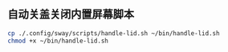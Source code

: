 ## 自动关盖关闭内置屏幕脚本

```sh
cp ./.config/sway/scripts/handle-lid.sh ~/bin/handle-lid.sh
chmod +x ~/bin/handle-lid.sh
```

